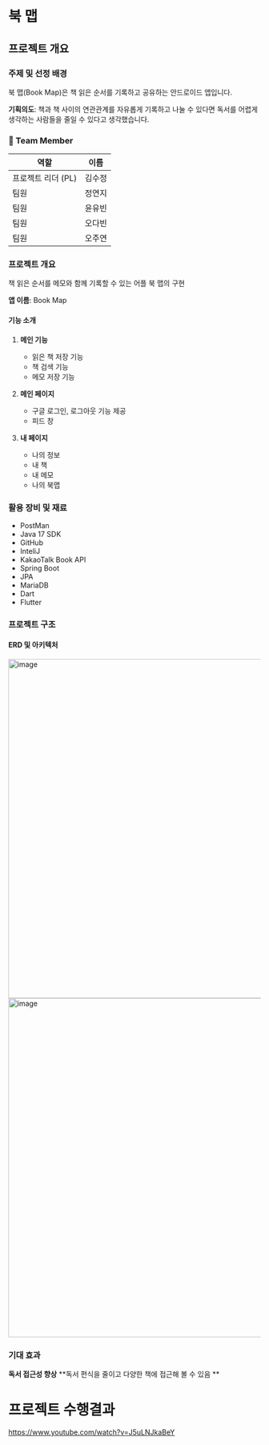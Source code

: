 # 북 맵

## 프로젝트 개요

### 주제 및 선정 배경

북 맵(Book Map)은 책 읽은 순서를 기록하고 공유하는 안드로이드 앱입니다.   

**기획의도**: 책과 책 사이의 연관관계를 자유롭게 기록하고 나눌 수 있다면 독서를 어렵게 생각하는 사람들을 줄일 수 있다고 생각했습니다. 


### 🔎 Team Member

| 역할 | 이름 |
| --- | --- |
| 프로젝트 리더 (PL) | 김수정  |
| 팀원 | 정연지  |
| 팀원 | 윤유빈  |
| 팀원 | 오다빈  |
| 팀원 | 오주연  |

### 프로젝트 개요

책 읽은 순서를 메모와 함께 기록할 수 있는 어플 북 맵의 구현 

**앱 이름**: Book Map

#### 기능 소개

1. **메인 기능**
    - 읽은 책 저장 기능
    - 책 검색 기능
    - 메모 저장 기능 

2. **메인 페이지**
    - 구글 로그인, 로그아웃 기능 제공
    - 피드 창 

3. **내 페이지**
    - 나의 정보
    - 내 책
    - 내 메모
    - 나의 북맵 
  

   


### 활용 장비 및 재료


- PostMan
- Java 17 SDK
- GitHub
- InteliJ
- KakaoTalk Book API
- Spring Boot
- JPA
- MariaDB
- Dart
- Flutter

### 프로젝트 구조

#### ERD 및 아키텍처

<img width="1426" height="677" alt="image" src="https://github.com/user-attachments/assets/dddf12d1-2ec0-431e-971f-c259c1fd2b07" />

<img width="1426" height="677" alt="image" src="https://github.com/user-attachments/assets/4f5fb203-c96f-4d7f-ac41-ecb64c47629c" />




### 기대 효과

 **독서 접근성 향상**
 **독서 편식을 줄이고 다양한 책에 접근해 볼 수 있음 **
    


# 프로젝트 수행결과

https://www.youtube.com/watch?v=J5uLNJkaBeY
